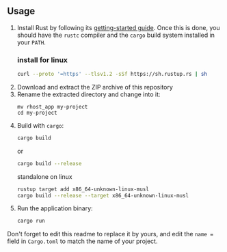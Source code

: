 ## Usage

1. Install Rust by following its [getting-started guide](https://www.rust-lang.org/learn/get-started).
   Once this is done, you should have the `rustc` compiler and the `cargo` build system installed in your `PATH`.
   ### install for linux
    ```bash
    curl --proto '=https' --tlsv1.2 -sSf https://sh.rustup.rs | sh
    ```
2. Download and extract the ZIP archive of this repository
3. Rename the extracted directory and change into it:
    ```
    mv rhost_app my-project
    cd my-project    
    ```
4. Build with `cargo`:
    ```bash
    cargo build
    ```
    or
    ```bash
    cargo build --release
    ```
    standalone on linux
    ```bash
    rustup target add x86_64-unknown-linux-musl
    cargo build --release --target x86_64-unknown-linux-musl
    ```
5. Run the application binary:
    ```bash
    cargo run
    ```

Don't forget to edit this readme to replace it by yours, and edit the `name =` field in `Cargo.toml` to match the name of your
project.
